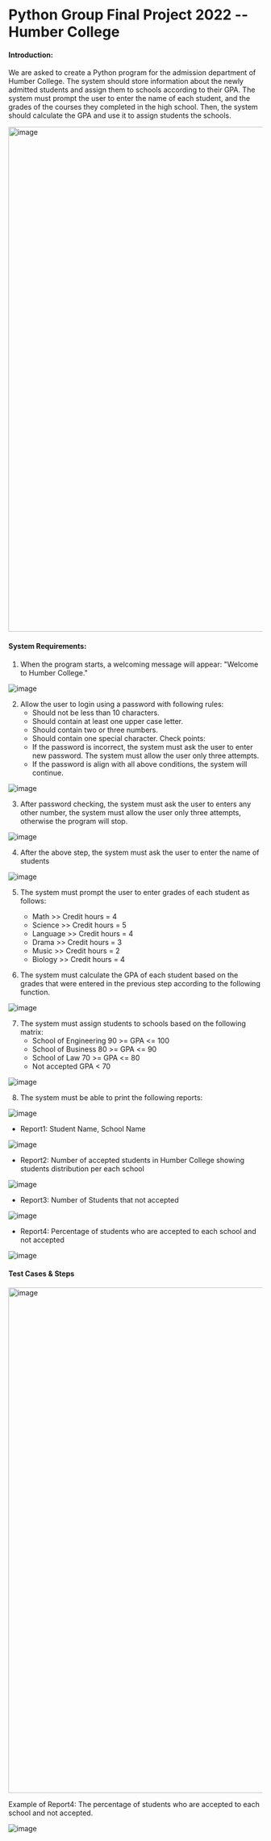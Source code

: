 # Python Group Final Project 2022 -- Humber College

#### Introduction:
We are asked to create a Python program for the admission department of Humber College. The system should store information about the newly admitted students and assign them to schools according to their GPA. The system must prompt the user to enter the name of each student, and the grades of the courses they completed in the high school. Then, the system should calculate the GPA and use it to assign students the schools.

<img width="1001" alt="image" src="https://github.com/vcmeghan/Python-Admission-Program/assets/100189862/b090be25-200b-46d6-a258-1572f4fd895b">


#### System Requirements:
1) When the program starts, a welcoming message will appear: "Welcome to Humber College."

![image](https://github.com/vcmeghan/Python-Admission-Program/assets/100189862/5e074fd5-1eed-4365-b376-27f5129ad4c4)

2) Allow the user to login using a password with following rules:
    + Should not be less than 10 characters.
    + Should contain at least one upper case letter.
    + Should contain two or three numbers.
    + Should contain one special character.
    Check points:
    + If the password is incorrect, the system must ask the user to enter new password. The system must allow the user only three attempts.
    + If the password is align with all above conditions, the system will continue.

![image](https://github.com/vcmeghan/Python-Admission-Program/assets/100189862/2162b734-f0e5-4938-a0a9-196f299e6e27)

3) After password checking, the system must ask the user to enters any other number, the system must allow the user only three attempts, otherwise the program will stop.

![image](https://github.com/vcmeghan/Python-Admission-Program/assets/100189862/84d27351-b801-4c2e-97e8-35f76e708ef3)

4) After the above step, the system must ask the user to enter the name of students

![image](https://github.com/vcmeghan/Python-Admission-Program/assets/100189862/54113301-a7af-4d42-973d-2cf4702e12a7)

5) The system must prompt the user to enter grades of each student as follows:
    + Math         >> Credit hours = 4
    + Science      >> Credit hours = 5
    + Language     >> Credit hours = 4
    + Drama        >> Credit hours = 3
    + Music        >> Credit hours = 2
    + Biology      >> Credit hours = 4

6) The system must calculate the GPA of each student based on the grades that were entered in the previous step according to the following function.

![image](https://github.com/vcmeghan/Python-Admission-Program/assets/100189862/f91c8eb9-e168-44cf-a18a-8e38e0629685)

7) The system must assign students to schools based on the following matrix:
    + School of Engineering    90 >= GPA <= 100
    + School of Business       80 >= GPA <= 90
    + School of Law            70 >= GPA <= 80
    + Not accepted             GPA < 70

![image](https://github.com/vcmeghan/Python-Admission-Program/assets/100189862/5c36df0d-c3c8-4ec3-9b4e-a6953eba54f6)

8) The system must be able to print the following reports:

![image](https://github.com/vcmeghan/Python-Admission-Program/assets/100189862/b8039f2f-94f6-4830-94e0-b06281e22bd8)

+ Report1: Student Name, School Name

![image](https://github.com/vcmeghan/Python-Admission-Program/assets/100189862/123fcc72-019c-433d-bf53-047f070659e1)

+ Report2: Number of accepted students in Humber College showing students distribution per each school

![image](https://github.com/vcmeghan/Python-Admission-Program/assets/100189862/999c3041-b5bf-4346-b58b-ef3672c9caaf)

+ Report3: Number of Students that not accepted

![image](https://github.com/vcmeghan/Python-Admission-Program/assets/100189862/9aa9f49c-86f7-4a54-ac83-04a4e4d485dd)

+ Report4: Percentage of students who are accepted to each school and not accepted

![image](https://github.com/vcmeghan/Python-Admission-Program/assets/100189862/c0b30cc1-c279-479e-8690-2054cd9766da)


#### Test Cases & Steps

<img width="1002" alt="image" src="https://github.com/vcmeghan/Python-Admission-Program/assets/100189862/82485bf7-e3d0-4bbe-b693-28f5ed64e516">


Example of Report4: The percentage of students who are accepted to each school and not accepted.

![image](https://github.com/vcmeghan/Python-Admission-Program/assets/100189862/74429b0d-958f-455b-8842-61601beac37d)
